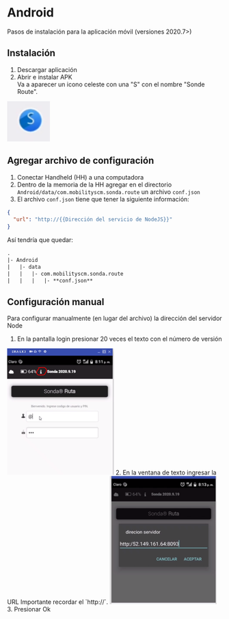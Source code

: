 # Android
Pasos de instalación para la aplicación móvil (versiones 2020.7>)

## Instalación
1. Descargar aplicación
2. Abrir e instalar APK  
Va a aparecer un icono celeste con una "S" con el nombre "Sonde Route".  
<img src="icon-on-phone-sonda.jpg" width="100">

## Agregar archivo de configuración
1. Conectar Handheld (HH) a una computadora
2. Dentro de la memoria de la HH agregar en el directorio `Android/data/com.mobilityscm.sonda.route` un archivo `conf.json`
3. El archivo `conf.json` tiene que tener la siguiente información:
```json
{
  "url": "http://{{Dirección del servicio de NodeJS}}"
}
```
Así tendría que quedar:
```
.
|- Android
|   |- data
|   |   |- com.mobilityscm.sonda.route
|   |   |   |- **conf.json**
```

## Configuración manual
Para configurar manualmente (en lugar del archivo) la dirección del servidor Node
1. En la pantalla login presionar 20 veces el texto con el número de versión
<img src="man1-sonda.jpg" width="250">
2. En la ventana de texto ingresar la URL
Importante recordar el `http://`.
<img src="man2-sonda.jpg" width="250">
3. Presionar Ok

